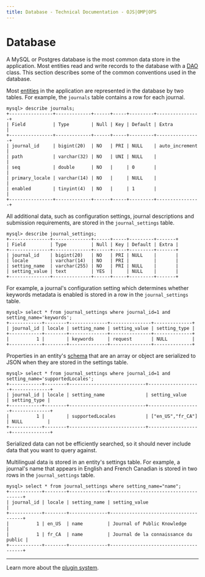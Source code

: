 ```yaml
---
title: Database - Technical Documentation - OJS|OMP|OPS
---
```


# Database

A MySQL or Postgres database is the most common data store in the application. Most entities read and write records to the database with a [DAO](./architecture-daos) class. This section describes some of the common conventions used in the database.

Most [entities](./architecture-entities) in the application are represented in the database by two tables. For example, the `journals` table contains a row for each journal.

```
mysql> describe journals;
+----------------+-------------+------+-----+---------+----------------+
| Field          | Type        | Null | Key | Default | Extra          |
+----------------+-------------+------+-----+---------+----------------+
| journal_id     | bigint(20)  | NO   | PRI | NULL    | auto_increment |
| path           | varchar(32) | NO   | UNI | NULL    |                |
| seq            | double      | NO   |     | 0       |                |
| primary_locale | varchar(14) | NO   |     | NULL    |                |
| enabled        | tinyint(4)  | NO   |     | 1       |                |
+----------------+-------------+------+-----+---------+----------------+
```

All additional data, such as configuration settings, journal descriptions and submission requirements, are stored in the `journal_settings` table.

```
mysql> describe journal_settings;
+---------------+--------------+------+-----+---------+-------+
| Field         | Type         | Null | Key | Default | Extra |
+---------------+--------------+------+-----+---------+-------+
| journal_id    | bigint(20)   | NO   | PRI | NULL    |       |
| locale        | varchar(14)  | NO   | PRI |         |       |
| setting_name  | varchar(255) | NO   | PRI | NULL    |       |
| setting_value | text         | YES  |     | NULL    |       |
+---------------+--------------+------+-----+---------+-------+
```

For example, a journal's configuration setting which determines whether keywords metadata is enabled is stored in a row in the `journal_settings` table.

```
mysql> select * from journal_settings where journal_id=1 and setting_name='keywords';
+------------+--------+--------------+---------------+--------------+
| journal_id | locale | setting_name | setting_value | setting_type |
+------------+--------+--------------+---------------+--------------+
|          1 |        | keywords     | request       | NULL         |
+------------+--------+--------------+---------------+--------------+
```

Properties in an entity's [schema](./architecture-entities#schemas) that are an array or object are serialized to JSON when they are stored in the settings table.

```
mysql> select * from journal_settings where journal_id=1 and setting_name='supportedLocales';
+------------+--------+----------------------------+-------------------+--------------+
| journal_id | locale | setting_name               | setting_value     | setting_type |
+------------+--------+----------------------------+-------------------+--------------+
|          1 |        | supportedLocales           | ["en_US","fr_CA"] | NULL         |
+------------+--------+----------------------------+-------------------+--------------+
```

Serialized data can not be efficiently searched, so it should never include data that you want to query against.

Multilingual data is stored in an entity's settings table. For example, a journal's name that appears in English and French Canadian is stored in two rows in the `journal_settings` table.

```
mysql> select * from journal_settings where setting_name="name";
+------------+--------+--------------+--------------------------------------+
| journal_id | locale | setting_name | setting_value                        |
+------------+--------+--------------+--------------------------------------+
|          1 | en_US  | name         | Journal of Public Knowledge          |
|          1 | fr_CA  | name         | Journal de la connaissance du public |
+------------+--------+--------------+--------------------------------------+
```

---

Learn more about the [plugin system](./architecture-plugins).
